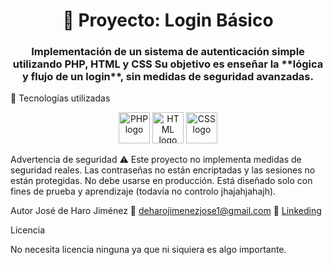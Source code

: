 <h1 align="center">🔐 Proyecto: Login Básico</h1>
<h3 align="center">Implementación de un sistema de autenticación simple utilizando PHP, HTML y CSS Su objetivo es enseñar la **lógica y flujo de un login**, sin medidas de seguridad avanzadas.</h3

## 🧰 Tecnologías utilizadas

<p align="center">
  <img src="https://cdn.jsdelivr.net/gh/devicons/devicon/icons/php/php-original.svg" height="50" alt="PHP logo" />
  <img src="https://cdn.jsdelivr.net/gh/devicons/devicon/icons/html5/html5-original.svg" height="50" alt="HTML logo" />
  <img src="https://cdn.jsdelivr.net/gh/devicons/devicon/icons/css3/css3-original.svg" height="50" alt="CSS logo" />
</p>

Advertencia de seguridad
⚠️ Este proyecto no implementa medidas de seguridad reales.
Las contraseñas no están encriptadas y las sesiones no están protegidas.
No debe usarse en producción.
Está diseñado solo con fines de prueba y aprendizaje (todavía no controlo jhajahjahajh).

Autor
José de Haro Jiménez
📧 deharojimenezjose1@gmail.com
🔗 [Linkeding](https://www.linkedin.com/in/jose-de-haro-jim%C3%A9nez-1889b8321/)

Licencia

No necesita licencia ninguna ya que ni siquiera es algo importante.
